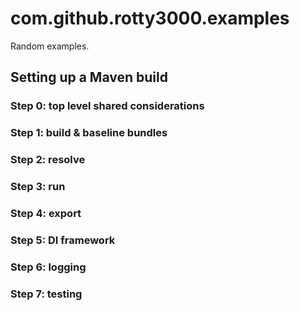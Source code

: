 # com.github.rotty3000.examples

Random examples.

## Setting up a Maven build

### Step 0: top level shared considerations
### Step 1: build & baseline bundles
### Step 2: resolve
### Step 3: run
### Step 4: export
### Step 5: DI framework
### Step 6: logging
### Step 7: testing